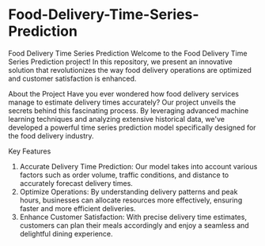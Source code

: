 # Food-Delivery-Time-Series-Prediction
Food Delivery Time Series Prediction
Welcome to the Food Delivery Time Series Prediction project! In this repository, we present an innovative solution that revolutionizes the way food delivery operations are optimized and customer satisfaction is enhanced.

About the Project
Have you ever wondered how food delivery services manage to estimate delivery times accurately? Our project unveils the secrets behind this fascinating process. By leveraging advanced machine learning techniques and analyzing extensive historical data, we've developed a powerful time series prediction model specifically designed for the food delivery industry.

Key Features
1. Accurate Delivery Time Prediction: Our model takes into account various factors such as order volume, traffic conditions, and distance to accurately forecast delivery times.
2. Optimize Operations: By understanding delivery patterns and peak hours, businesses can allocate resources more effectively, ensuring faster and more efficient deliveries.
3. Enhance Customer Satisfaction: With precise delivery time estimates, customers can plan their meals accordingly and enjoy a seamless and delightful dining experience.
